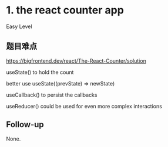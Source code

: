 # 1. the react counter app
Easy Level
</br>

## 题目难点
https://bigfrontend.dev/react/The-React-Counter/solution

useState() to hold the count

better use useState((prevState) => newState)

useCallback() to persist the callbacks

useReducer() could be used for even more complex interactions

## Follow-up
None.